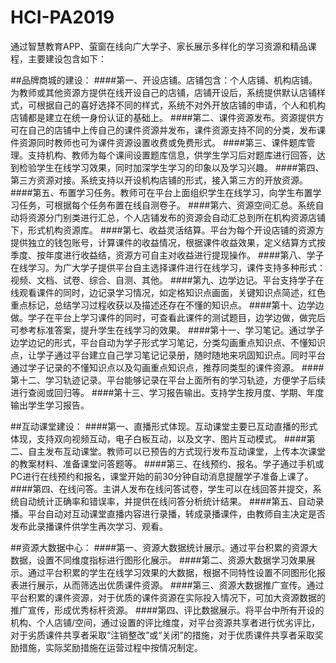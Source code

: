 HCI-PA2019
==========

通过智慧教育APP、萤窗在线向广大学子、家长展示多样化的学习资源和精品课程，主要建设包含如下：

##品牌商城的建设： ####第一、开设店铺。店铺包含：个人店铺、机构店铺。为教师或其他资源方提供在线开设自己的店铺，店铺开设后，系统提供默认店铺样式，可根据自己的喜好选择不同的样式，系统不对外开放店铺的申请，个人和机构店铺都是建立在统一身份认证的基础上。 ####第二、课件资源发布。资源提供方可在自己的店铺中上传自己的课件资源并发布，课件资源支持不同的分类，发布课件资源同时教师也可为课件资源设置收费或免费形式。 ####第三、课件题库管理。支持机构、教师为每个课间设置题库信息，供学生学习后对题库进行回答，达到检验学生在线学习效果，同时加深学生学习的印象以及学习兴趣。 ####第四、第三方资源对接。系统支持以开设机构店铺的形式，接入第三方的开放资源。 ####第五、布置学习任务。教师可在平台上面组织学生在线学习，向学生布置学习任务，可根据每个任务布置在线自测卷子。 ####第六、资源空间汇总。系统自动将资源分门别类进行汇总，个人店铺发布的资源会自动汇总到所在机构资源店铺下，形式机构资源库。 ####第七、收益灵活结算。平台为每个开设店铺的资源方提供独立的钱包账号，计算课件的收益情况，根据课件收益效果，定义结算方式按季度、按年度进行收益结，资源方可自主对收益进行提现操作。 ####第八、学子在线学习。为广大学子提供平台自主选择课件进行在线学习，课件支持多种形式：视频、文档、试卷、综合、自测、其他。 ####第九、边学边记。平台支持学子在线观看课件的同时，边记录学习情况，如定格知识点画面，关键知识点简述，红色重点标记，总结学习过程收获以及描述还存在不懂的知识点。 ####第十、边学边做。学子在平台上学习课件的同时，可查看此课件的测试题目，边学边做，做完后可参考标准答案，提升学生在线学习的效果。 ####第十一、学习笔记。通过学子边学边记的形式，平台自动为学子形式学习笔记，分类勾画重点知识点、不懂知识点，让学子通过平台建立自己学习笔记记录册，随时随地来巩固知识点。同时平台通过学子记录的不懂知识点以及勾画重点知识点，推荐同类型的课件资源。 ####第十二、学习轨迹记录。平台能够记录在平台上面所有的学习轨迹，方便学子后续进行查阅或回归等。 ####第十三、学习报告输出。支持学生按月度、学期、年度输出学生学习报告。

##互动课堂建设： ####第一、直播形式体现。互动课堂主要已互动直播的形式体现，支持双向视频互动，电子白板互动，以及文字、图片互动模式。 ####第二、自主发布互动课堂。教师可以已预告的方式现行发布互动课堂，上传本次课堂的教案材料、准备课堂问答题等。 ####第三、在线预约、报名。学子通过手机或PC进行在线预约和报名，课堂开始的前30分钟自动消息提醒学子准备上课了。 ####第四、在线问答。主讲人发布在线问答试卷，学生可以在线回答并提交，系统自动统计正确率和错误率，并提供在线问答分析统计结果。 ####第五、自动录播。平台自动对互动课堂直播内容进行录播，转成录播课件，由教师自主决定是否发布此录播课件供学生再次学习、观看。

##资源大数据中心： ####第一、资源大数据统计展示。通过平台积累的资源大数据，设置不同维度指标进行图形化展示。 ####第二、资源大数据学习效果展示。通过平台积累的学生在线学习效果的大数据，根据不同特性设置不同图形化报表进行展示，从而筛选出优质课件资源。 ####第三、资源大数据推广宣传。通过平台积累的课件资源，对于优质的课件资源在实际投入情况下，可加大资源数据的推广宣传，形成优秀标杆资源。 ####第四、评比数据展示。将平台中所有开设的机构、个人店铺/空间，通过设置的评比维度，对平台资源共享者进行优劣评比，对于劣质课件共享者采取“注销整改”或“关闭”的措施，对于优质课件共享者采取奖励措施，实际奖励措施在运营过程中按情况制定。
